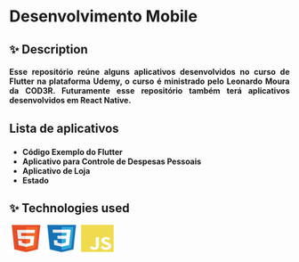 # Desenvolvimento Mobile

## ✨ Description

#### <p align="justify">Esse repositório reúne alguns aplicativos desenvolvidos no curso de Flutter na plataforma Udemy, o curso é ministrado pelo Leonardo Moura da COD3R. Futuramente esse repositório também terá aplicativos desenvolvidos em React Native.</p>

## <p align="justify">Lista de aplicativos</p>
#### <ul><li>Código Exemplo do Flutter</li><li>Aplicativo para Controle de Despesas Pessoais</li><li>Aplicativo de Loja</li><li>Estado</li></ul>


## ✨ Technologies used
<div style="display: inline_block">
  <img align="center" alt="Allan-HTML" height="50" width="60" src="https://raw.githubusercontent.com/devicons/devicon/master/icons/html5/html5-original.svg">
  <img align="center" alt="Allan-CSS" height="50" width="60" src="https://raw.githubusercontent.com/devicons/devicon/master/icons/css3/css3-original.svg">
  <img align="center" alt="Allan-Js" height="50" width="60" src="https://raw.githubusercontent.com/devicons/devicon/master/icons/javascript/javascript-plain.svg">
</div>
